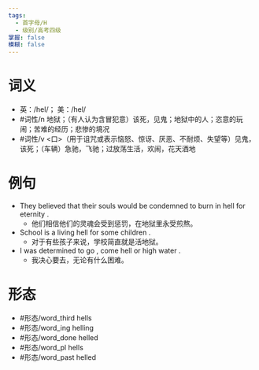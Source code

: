 ```yaml
---
tags:
  - 首字母/H
  - 级别/高考四级
掌握: false
模糊: false
---
```

# 词义
- 英：/hel/； 美：/hel/
- #词性/n  地狱；（有人认为含冒犯意）该死，见鬼；地狱中的人；恣意的玩闹；苦难的经历；悲惨的境况
- #词性/v  <口>（用于诅咒或表示恼怒、惊讶、厌恶、不耐烦、失望等）见鬼，该死；（车辆）急驰，飞驰；过放荡生活，欢闹，花天酒地
# 例句
- They believed that their souls would be condemned to burn in hell for eternity .
	- 他们相信他们的灵魂会受到惩罚，在地狱里永受煎熬。
- School is a living hell for some children .
	- 对于有些孩子来说，学校简直就是活地狱。
- I was determined to go , come hell or high water .
	- 我决心要去，无论有什么困难。
# 形态
- #形态/word_third hells
- #形态/word_ing helling
- #形态/word_done helled
- #形态/word_pl hells
- #形态/word_past helled
